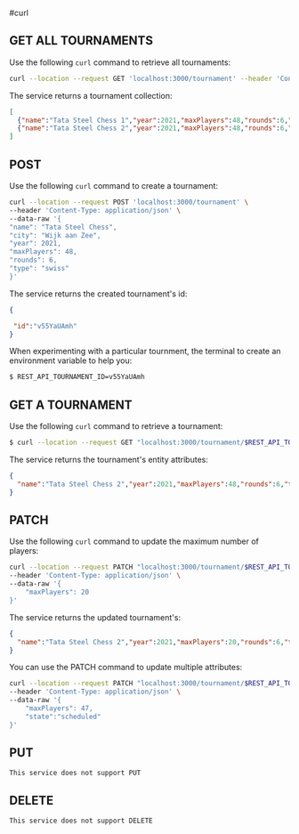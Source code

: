 #curl
## GET ALL TOURNAMENTS
Use the following `curl` command to retrieve all tournaments:
````bash
curl --location --request GET 'localhost:3000/tournament' --header 'Content-Type: application/json'
````

The service returns a tournament collection:
````json
[
  {"name":"Tata Steel Chess 1","year":2021,"maxPlayers":48,"rounds":6,"type":"swiss","id":"v55YaUAmh","state":"planned","players":[]},
  {"name":"Tata Steel Chess 2","year":2021,"maxPlayers":48,"rounds":6,"type":"swiss","id":"Fo4RU7lH3","state":"planned","players":[]}
]
````

## POST
Use the following `curl` command to create a tournament:
````bash
curl --location --request POST 'localhost:3000/tournament' \
--header 'Content-Type: application/json' \
--data-raw '{
"name": "Tata Steel Chess",
"city": "Wijk aan Zee",
"year": 2021,
"maxPlayers": 48,
"rounds": 6,
"type": "swiss"
}'
````

The service returns the created tournament's id:
````json
{

 "id":"v55YaUAmh"
}
````

When experimenting with a particular tournment, the terminal to create an environment variable to help you:

````bash
$ REST_API_TOURNAMENT_ID=v55YaUAmh
````

## GET A TOURNAMENT
Use the following `curl` command to retrieve a tournament:
````bash
$ curl --location --request GET "localhost:3000/tournament/$REST_API_TOURNAMENT_ID" --header 'Content-Type: application/json'
````

The service returns the tournament's entity attributes:
````json
{
  "name":"Tata Steel Chess 2","year":2021,"maxPlayers":48,"rounds":6,"type":"swiss","id":"Fo4RU7lH3","state":"planned","players":[]
}
````

## PATCH
Use the following `curl` command to update the maximum number of players:
````bash
curl --location --request PATCH "localhost:3000/tournament/$REST_API_TOURNAMENT_ID" \
--header 'Content-Type: application/json' \
--data-raw '{
    "maxPlayers": 20
}'
````

The service returns the updated tournament's:
````json
{
  "name":"Tata Steel Chess 2","year":2021,"maxPlayers":20,"rounds":6,"type":"swiss","id":"Fo4RU7lH3","state":"planned","players":[]
}
````

You can use the PATCH command to update multiple attributes:
````bash
curl --location --request PATCH "localhost:3000/tournament/$REST_API_TOURNAMENT_ID" \
--header 'Content-Type: application/json' \
--data-raw '{
    "maxPlayers": 47,
    "state":"scheduled"
}'
````

## PUT
`This service does not support PUT`

## DELETE
`This service does not support DELETE`
